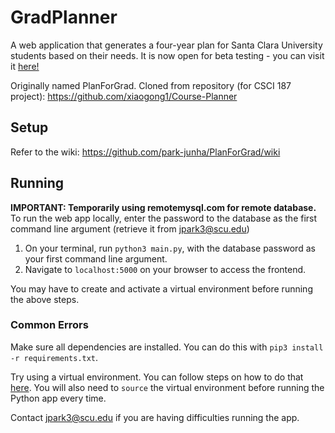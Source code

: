 # GradPlanner 

A web application that generates a four-year plan for Santa Clara University students based on their needs. It is now open for beta testing - you can visit it [here!](http:gradplanner.herokuapp.com)

Originally named PlanForGrad. Cloned from repository (for CSCI 187 project): https://github.com/xiaogong1/Course-Planner

## Setup
Refer to the wiki: https://github.com/park-junha/PlanForGrad/wiki

## Running
**IMPORTANT: Temporarily using remotemysql.com for remote database.** To run the web app locally, enter the password to the database as the first command line argument (retrieve it from jpark3@scu.edu)

1. On your terminal, run `python3 main.py`, with the database password as your first command line argument.
2. Navigate to `localhost:5000` on your browser to access the frontend.

You may have to create and activate a virtual environment before running the above steps.

### Common Errors
Make sure all dependencies are installed. You can do this with `pip3 install -r requirements.txt`.

Try using a virtual environment. You can follow steps on how to do that [here](https://github.com/park-junha/PlanForGrad/wiki/Running). You will also need to `source` the virtual environment before running the Python app every time.

Contact jpark3@scu.edu if you are having difficulties running the app.
